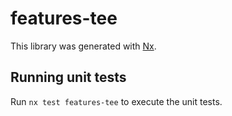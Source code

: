 # features-tee

This library was generated with [Nx](https://nx.dev).

## Running unit tests

Run `nx test features-tee` to execute the unit tests.
